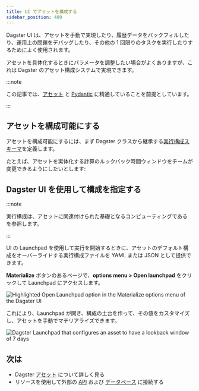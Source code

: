 ```yaml
---
title: UI でアセットを構成する
sidebar_position: 400
---
```


Dagster UI は、アセットを手動で実現したり、履歴データをバックフィルしたり、運用上の問題をデバッグしたり、その他の 1 回限りのタスクを実行したりするためによく使用されます。

アセットを具体化するときにパラメータを調整したい場合がよくありますが、これは Dagster のアセット構成システムで実現できます。

:::note

この記事では、[アセット](/guides/build/assets) と [Pydantic](https://docs.pydantic.dev/latest/) に精通していることを前提としています。

:::


## アセットを構成可能にする

アセットを構成可能にするには、まず Dagster <PyObject section="config" module="dagster" object="Config" /> クラスから継承する[実行構成スキーマ](/guides/operate/configuration/run-configuration)を定義します。

たとえば、アセットを実体化する計算のルックバック時間ウィンドウをチームが変更できるようにしたいとします:

<CodeExample path="docs_snippets/docs_snippets/guides/data-modeling/configuring-assets/config-schema.py" language="python" />

## Dagster UI を使用して構成を指定する

:::note

実行構成は、アセットに関連付けられた基礎となるコンピューティングである <PyObject section="ops" module="dagster" object="op" /> を参照します。

:::

UI の Launchpad を使用して実行を開始するときに、アセットのデフォルト構成をオーバーライドする実行構成ファイルを YAML または JSON として提供できます。

**Materialize** ボタンのあるページで、**options menu > Open launchpad** をクリックして Launchpad にアクセスします。

![Highlighted Open Launchpad option in the Materialize options menu of the Dagster UI](/images/guides/build/assets/configuring-assets-in-the-ui/open-launchpad.png)

これにより、Launchpad が開き、構成の土台を作って、その値をカスタマイズし、アセットを手動でマテリアライズできます。

![Dagster Launchpad that configures an asset to have a lookback window of 7 days](/images/guides/build/assets/configuring-assets-in-the-ui/look-back-7.png)

## 次は

- Dagster [アセット](/guides/build/assets/) について詳しく見る
- リソースを使用して外部の [API](/guides/build/external-resources/connecting-to-apis) および [データベース](/guides/build/external-resources/connecting-to-databases) に接続する
